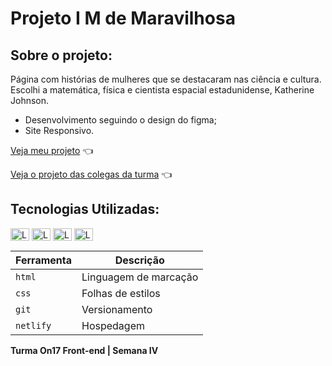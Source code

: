# Projeto I M de Maravilhosa

## Sobre o projeto:
Página com histórias de mulheres que se destacaram nas ciência e cultura. 
Escolhi a matemática, física e cientista espacial estadunidense, Katherine Johnson.

* Desenvolvimento seguindo o design do figma;
* Site Responsivo.

[Veja meu projeto](https://mdemaravilhosa-reprograma.netlify.app) :point_left: 

[Veja o projeto das colegas da turma](https://m-de-maravilhosa-on17.netlify.app) :point_left: 


## Tecnologias Utilizadas:
<div>
  <img align="center" alt="Logo HTML" height="20" width="30" src="https://cdn.jsdelivr.net/gh/devicons/devicon/icons/html5/html5-plain.svg"/>
  <img align="center" alt="Logo CSS" height="20" width="30" src="https://cdn.jsdelivr.net/gh/devicons/devicon/icons/css3/css3-plain.svg"/>
  <img align="center" alt="Logo do Git" height="20" width="30" src="https://cdn.jsdelivr.net/gh/devicons/devicon/icons/git/git-plain.svg"/>
  <img align="center" alt="Logo HTML" height="20" width="30" src="https://cdn.jsdelivr.net/gh/devicons/devicon/icons/figma/figma-original.svg"/>
</div>


| Ferramenta | Descrição |
| --- | --- |
| `html` | Linguagem de marcação|
| `css` | Folhas de estilos|
| `git` | Versionamento|
| `netlify` | Hospedagem|


**Turma On17 Front-end | Semana IV**
